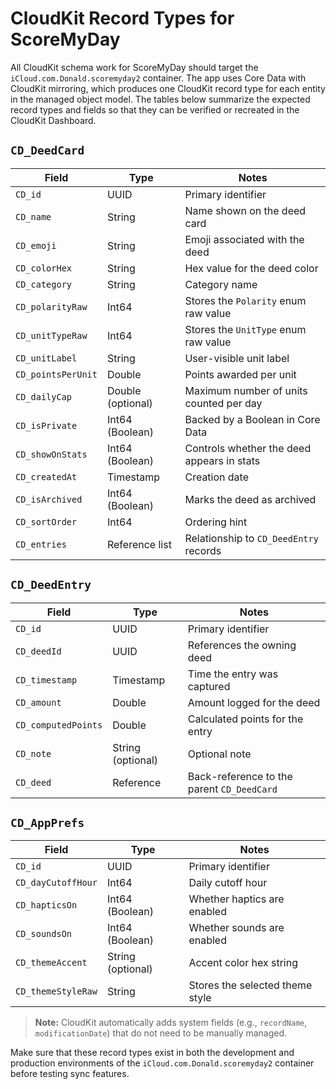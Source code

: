 # CloudKit Record Types for ScoreMyDay

All CloudKit schema work for ScoreMyDay should target the `iCloud.com.Donald.scoremyday2` container. The app uses Core Data with CloudKit mirroring, which produces one CloudKit record type for each entity in the managed object model. The tables below summarize the expected record types and fields so that they can be verified or recreated in the CloudKit Dashboard.

## `CD_DeedCard`

| Field | Type | Notes |
| --- | --- | --- |
| `CD_id` | UUID | Primary identifier |
| `CD_name` | String | Name shown on the deed card |
| `CD_emoji` | String | Emoji associated with the deed |
| `CD_colorHex` | String | Hex value for the deed color |
| `CD_category` | String | Category name |
| `CD_polarityRaw` | Int64 | Stores the `Polarity` enum raw value |
| `CD_unitTypeRaw` | Int64 | Stores the `UnitType` enum raw value |
| `CD_unitLabel` | String | User-visible unit label |
| `CD_pointsPerUnit` | Double | Points awarded per unit |
| `CD_dailyCap` | Double (optional) | Maximum number of units counted per day |
| `CD_isPrivate` | Int64 (Boolean) | Backed by a Boolean in Core Data |
| `CD_showOnStats` | Int64 (Boolean) | Controls whether the deed appears in stats |
| `CD_createdAt` | Timestamp | Creation date |
| `CD_isArchived` | Int64 (Boolean) | Marks the deed as archived |
| `CD_sortOrder` | Int64 | Ordering hint |
| `CD_entries` | Reference list | Relationship to `CD_DeedEntry` records |

## `CD_DeedEntry`

| Field | Type | Notes |
| --- | --- | --- |
| `CD_id` | UUID | Primary identifier |
| `CD_deedId` | UUID | References the owning deed |
| `CD_timestamp` | Timestamp | Time the entry was captured |
| `CD_amount` | Double | Amount logged for the deed |
| `CD_computedPoints` | Double | Calculated points for the entry |
| `CD_note` | String (optional) | Optional note |
| `CD_deed` | Reference | Back-reference to the parent `CD_DeedCard` |

## `CD_AppPrefs`

| Field | Type | Notes |
| --- | --- | --- |
| `CD_id` | UUID | Primary identifier |
| `CD_dayCutoffHour` | Int64 | Daily cutoff hour |
| `CD_hapticsOn` | Int64 (Boolean) | Whether haptics are enabled |
| `CD_soundsOn` | Int64 (Boolean) | Whether sounds are enabled |
| `CD_themeAccent` | String (optional) | Accent color hex string |
| `CD_themeStyleRaw` | String | Stores the selected theme style |

> **Note:** CloudKit automatically adds system fields (e.g., `recordName`, `modificationDate`) that do not need to be manually managed.

Make sure that these record types exist in both the development and production environments of the `iCloud.com.Donald.scoremyday2` container before testing sync features.
